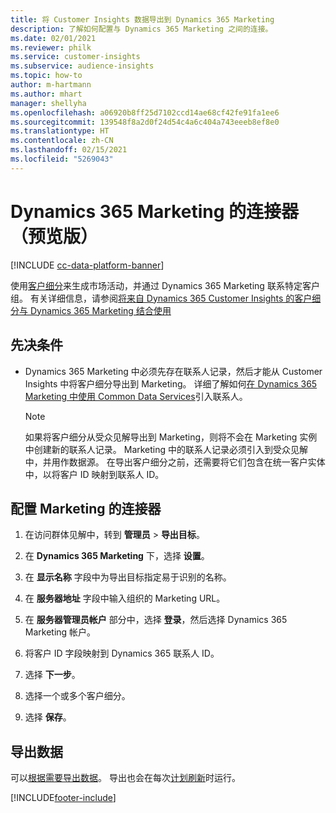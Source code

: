 ```yaml
---
title: 将 Customer Insights 数据导出到 Dynamics 365 Marketing
description: 了解如何配置与 Dynamics 365 Marketing 之间的连接。
ms.date: 02/01/2021
ms.reviewer: philk
ms.service: customer-insights
ms.subservice: audience-insights
ms.topic: how-to
author: m-hartmann
ms.author: mhart
manager: shellyha
ms.openlocfilehash: a06920b8ff25d7102ccd14ae68cf42fe91fa1ee6
ms.sourcegitcommit: 139548f8a2d0f24d54c4a6c404a743eeeb8ef8e0
ms.translationtype: HT
ms.contentlocale: zh-CN
ms.lasthandoff: 02/15/2021
ms.locfileid: "5269043"
---
```

# <a name="connector-for-dynamics-365-marketing-preview"></a>Dynamics 365 Marketing 的连接器（预览版）

[!INCLUDE [cc-data-platform-banner](../includes/cc-data-platform-banner.md)]

使用[客户细分](segments.md)来生成市场活动，并通过 Dynamics 365 Marketing 联系特定客户组。 有关详细信息，请参阅[将来自 Dynamics 365 Customer Insights 的客户细分与 Dynamics 365 Marketing 结合使用](https://docs.microsoft.com/dynamics365/marketing/customer-insights-segments)

## <a name="prerequisite"></a>先决条件

- Dynamics 365 Marketing 中必须先存在联系人记录，然后才能从 Customer Insights 中将客户细分导出到 Marketing。 详细了解如何[在 Dynamics 365 Marketing 中使用 Common Data Services](connect-power-query.md)引入联系人。

  > [!NOTE]
  > 如果将客户细分从受众见解导出到 Marketing，则将不会在 Marketing 实例中创建新的联系人记录。 Marketing 中的联系人记录必须引入到受众见解中，并用作数据源。 在导出客户细分之前，还需要将它们包含在统一客户实体中，以将客户 ID 映射到联系人 ID。

## <a name="configure-the-connector-for-marketing"></a>配置 Marketing 的连接器

1. 在访问群体见解中，转到 **管理员** > **导出目标**。

1. 在 **Dynamics 365 Marketing** 下，选择 **设置**。

1. 在 **显示名称** 字段中为导出目标指定易于识别的名称。

1. 在 **服务器地址** 字段中输入组织的 Marketing URL。

1. 在 **服务器管理员帐户** 部分中，选择 **登录**，然后选择 Dynamics 365 Marketing 帐户。

1. 将客户 ID 字段映射到 Dynamics 365 联系人 ID。

1. 选择 **下一步**。

1. 选择一个或多个客户细分。

1. 选择 **保存**。

## <a name="export-the-data"></a>导出数据

可以[根据需要导出数据](export-destinations.md)。 导出也会在每次[计划刷新](system.md#schedule-tab)时运行。


[!INCLUDE[footer-include](../includes/footer-banner.md)]